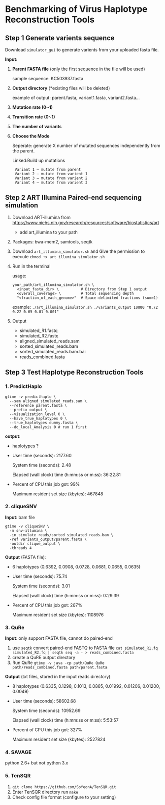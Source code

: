 # Benchmarking of Virus Haplotype Reconstruction Tools
## Step 1 Generate varients sequence
Download `simulator_gui` to generate varients from your uploaded fasta file.

**Input:**

1. **Parent FASTA file** (only the first sequence in the file will be used)

    sample sequence: KC503937.fasta
      
2. **Output directory** (*existing files will be deleted)

      example of output: parent.fasta, variant1.fasta, variant2.fasta...

3. **Mutation rate (0~1)**

4. **Transition rate (0~1)**

5. **The number of variants**

6. **Choose the Mode**

    Seperate: generate X number of mutated sequences independently from the parent.
    
    Linked:Build up mutations
    
        Variant 1 – mutate from parent
        Variant 2 – mutate from varient 1
        Variant 3 – mutate from varient 2
        Variant 4 – mutate from varient 3

## Step 2 ART Illumina Paired-end sequencing simulation
1. Download ART-illumina from https://www.niehs.nih.gov/research/resources/software/biostatistics/art

    * add art_illumina to your path

2. Packages: bwa-mem2, samtools, seqtk
3. Download `art_illumina_simulator.sh` and Give the permission to execute `chmod +x art_illumina_simulator.sh`
4. Run in the terminal

    usage: 
    ```
    your_path/art_illumina_simulator.sh \
      <input_fasta_dir> \          # Directory from Step 1 output
      <overall_coverage> \         # Total sequencing depth
      "<fraction_of_each_genome>"  # Space-delimited fractions (sum≈1)
    ```
    
    example: `./art_illumina_simulator.sh ./variants_output 10000 "0.72 0.22 0.05 0.01 0.001"`

5. Output

    - simulated_R1.fastq
    - simulated_R2.fastq
    - aligned_simulated_reads.sam
    - sorted_simulated_reads.bam
    - sorted_simulated_reads.bam.bai
    - reads_combined.fasta

## Step 3 Test Haplotype Reconstruction Tools
### 1. PredictHaplo

```
gtime -v predicthaplo \
  --sam aligned_simulated_reads.sam \      
  --reference parent.fasta \
  --prefix output \              
  --visualization_level 0 \
  --have_true_haplotypes 0 \
  --true_haplotypes dummy.fasta \
  --do_local_Analysis 0 # run 1 first
```

**output**:
 - haplotypes ?
 - User time (seconds): 2177.60
    
    System time (seconds): 2.48

    Elapsed (wall clock) time (h:mm:ss or m:ss): 36:22.81
 - 	Percent of CPU this job got: 99%

	Maximum resident set size (kbytes): 467848
### 2. cliqueSNV 
**Input**: bam file
```
gtime -v cliqueSNV \
  -m snv-illumina \
  -in simulate_reads/sorted_simulated_reads.bam \
  -ref variants_output/parent.fasta \
  -outdir clique_output \
  -threads 4
```
**Output** (FASTA file):
 - 6 haplotypes (0.6392, 0.0908, 0.0728, 0.0681, 0.0655, 0.0635)
 - User time (seconds): 75.74
    
    System time (seconds): 3.01

    Elapsed (wall clock) time (h:mm:ss or m:ss): 0:29.39
- 
	Percent of CPU this job got: 267%

	Maximum resident set size (kbytes): 1108976

### 3. QuRe
**Input**: only support FASTA file, cannot do paired-end

1.  use `seqtk` convert paired-end FASTQ to FASTA file
`cat simulated_R1.fq simulated_R2.fq | seqtk seq -a - > reads_combined.fasta`
2. create a QuRE output directory
3. Run QuRe
`gtime -v java -cp path/QuRe QuRe path/reads_combined.fasta path/parent.fasta`

**Output** (txt files, stored in the input reads directory)
- 8 haplotypes (0.6335, 0.1298, 0.1013, 0.0865, 0.01992, 0.01206, 0.01200, 0.0049)
 - User time (seconds): 58602.68
    
    System time (seconds): 10952.69

    Elapsed (wall clock) time (h:mm:ss or m:ss):  5:53:57
- 
	Percent of CPU this job got: 327%

	Maximum resident set size (kbytes): 2527824
### 4. SAVAGE
python 2.6+ but not python 3.x
### 5. TenSQR
1. `git clone https://github.com/SoYeonA/TenSQR.git`
2. Enter TenSQR directory run `make`
3. Check config file format (configure to your setting)
